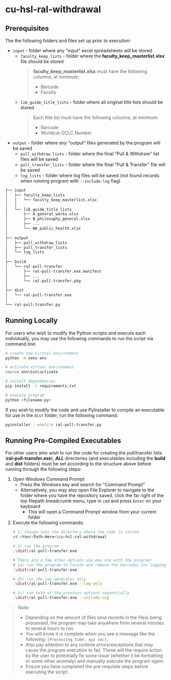 # cu-hsl-ral-withdrawal

## Prerequisites
The the following folders and files set up prior to execution:
- `input` - folder where any "input" excel spreadsheets will be stored
    - `faculty_keep_lists` - folder where the **faculty_keep_masterlist.xlsx** file should be stored
        > **faculty_keep_masterlist.xlsx** must have the following columns, at minimum:
        > - Barcode
        > - Faculty
    - `lib_guide_title_lists` - folder where all original title lists should be stored
        > Each title list must have the following columns, at minimum:
        > - Barcode
        > - Worldcat OCLC Number
- `output` - folder where any "output" files generated by the program will be saved
    - `pull_withdraw_lists` - folder where the final "Pull & Withdraw" list files will be saved
    - `pull_transfer_lists` - folder where the final "Pull & Transfer" file will be saved
    - `log_lists` - folder where log files will be saved (not found records when running program with `--include-log` flag)

```bash
├── input
│   ├── faculty_keep_lists
│   │   └── faculty_keep_masterlist.xlsx
│   │   
│   └── lib_guide_title_lists
│       ├── A_general_works.xlsx
│       ├── B_philosophy_general.xlsx
│       ├── ...              
│       └── WA_public_health.xlsx
│   
├── output
│   ├── pull_withdraw_lists
│   ├── pull_transfer_lists
│   └── log_lists
│
├── build
│   └── ral-pull-transfer
│       ├── ral-pull-transfer.exe.manifest
│       ├── ...              
│       └── ral-pull-transfer.pkg
│
├── dist
│   └── ral-pull-transfer.exe
│
└── ral-pull-transfer.py
```


## Running Locally

For users who wish to modify the Python scripts and execute each individually, you may use the following commands to run the script via command line:

```Bash
# create new virtual environment
python -m venv env

# activate virtual environment
source env\bin\activate

# install dependencies
pip install -r requirements.txt

# execute program
python <filename.py>
```  

If you wish to modify the code and use PyInstaller to compile an executable for use in the `dist` folder, run the following command:
```Bash
pyinstaller --onefile ral-pull-transfer.py
```

## Running Pre-Compiled Executables
For other users who wish to run the code for creating the pull/transfer lists (**ral-pull-transfer.exe**), ***ALL*** directories (and executables including the **build** and **dist** folders) must be set according to the structure above before running through the following steps:

1.  Open Windows Command Prompt
    - Press the Windows key and search for "Command Prompt"
    - Alternatively, you may also open File Explorer to navigate to the folder where you have the repository saved, click the far right of the top filepath breadcrumb menu, type in `cmd` and press `Enter` on your keyboard
        - This will open a Command Prompt window from your current folder
2.  Execute the following commands:
    ```Bash
    # 1) change into the directory where the code is stored
    cd <Your-Path-Here>\cu-hsl-ral-withdrawal

    # 2) run the program
    .\dist\ral-pull-transfer.exe

    # There are a few other options you may use with the program:
    # 2a) run the program to locate and remove the barcodes (no logging included)
    .\dist\ral-pull-transfer.exe

    # 2b) run the log generator only
    .\dist\ral-pull-transfer.exe --log-only

    # 2c) run both of the previous options sequentially
    .\dist\ral-pull-transfer.exe --include-log
    ```
    
>Note: 
> - Depending on the amount of files (and records in the files) being processed, the program may take anywhere from several minutes to several hours to run.  
>  - You will know it is complete when you see a message like the following: `[Processing time: xyz sec]`.  
> - Also pay attention to any runtime errors/exceptions that may cause the program execution to fail.  These will the require action by the user to potentially fix some issue (whether it be formatting or some other anomaly) and manually execute the program again.
> - Ensure you have completed the pre-requisite steps before executing the script.